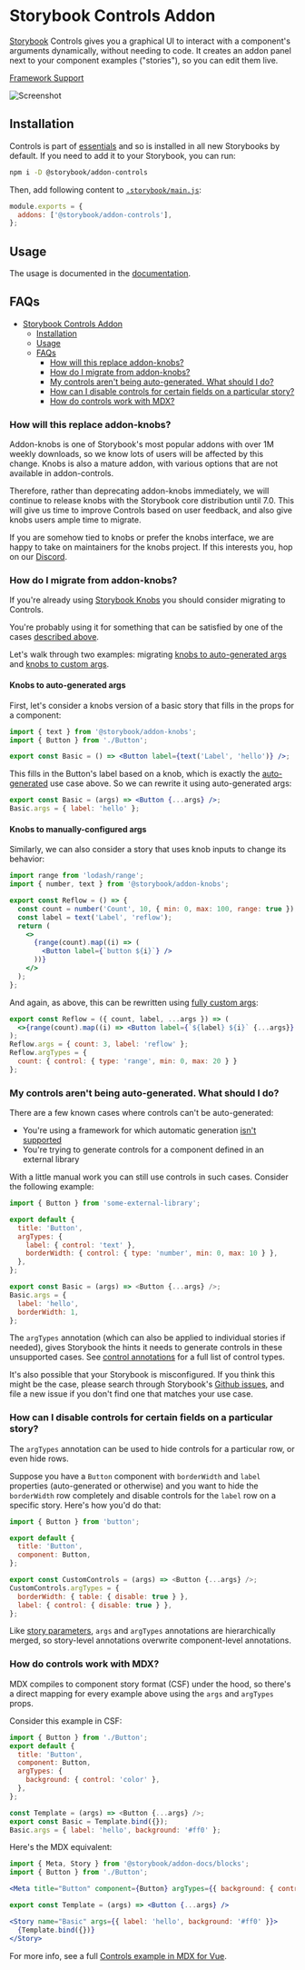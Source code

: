 # Storybook Controls Addon

[Storybook](https://storybook.js.org) Controls gives you a graphical UI to interact with a component's arguments dynamically, without needing to code. It creates an addon panel next to your component examples ("stories"), so you can edit them live.

[Framework Support](https://storybook.js.org/docs/react/api/frameworks-feature-support)

![Screenshot](https://raw.githubusercontent.com/storybookjs/storybook/next/addons/controls/docs/media/addon-controls-hero.gif)

## Installation

Controls is part of [essentials](https://storybook.js.org/docs/react/essentials/introduction) and so is installed in all new Storybooks by default. If you need to add it to your Storybook, you can run:

```sh
npm i -D @storybook/addon-controls
```

Then, add following content to [`.storybook/main.js`](https://storybook.js.org/docs/react/configure/overview#configure-your-storybook-project):

```js
module.exports = {
  addons: ['@storybook/addon-controls'],
};
```

## Usage

The usage is documented in the [documentation](https://storybook.js.org/docs/react/essentials/controls).

## FAQs

- [Storybook Controls Addon](#storybook-controls-addon)
  - [Installation](#installation)
  - [Usage](#usage)
  - [FAQs](#faqs)
    - [How will this replace addon-knobs?](#how-will-this-replace-addon-knobs)
    - [How do I migrate from addon-knobs?](#how-do-i-migrate-from-addon-knobs)
    - [My controls aren't being auto-generated. What should I do?](#my-controls-arent-being-auto-generated-what-should-i-do)
    - [How can I disable controls for certain fields on a particular story?](#how-can-i-disable-controls-for-certain-fields-on-a-particular-story)
    - [How do controls work with MDX?](#how-do-controls-work-with-mdx)

### How will this replace addon-knobs?

Addon-knobs is one of Storybook's most popular addons with over 1M weekly downloads, so we know lots of users will be affected by this change. Knobs is also a mature addon, with various options that are not available in addon-controls.

Therefore, rather than deprecating addon-knobs immediately, we will continue to release knobs with the Storybook core distribution until 7.0. This will give us time to improve Controls based on user feedback, and also give knobs users ample time to migrate.

If you are somehow tied to knobs or prefer the knobs interface, we are happy to take on maintainers for the knobs project. If this interests you, hop on our [Discord](https://discord.gg/storybook).

### How do I migrate from addon-knobs?

If you're already using [Storybook Knobs](https://github.com/storybookjs/storybook/tree/master/addons/knobs) you should consider migrating to Controls.

You're probably using it for something that can be satisfied by one of the cases [described above](#writing-stories).

Let's walk through two examples: migrating [knobs to auto-generated args](#knobs-to-custom-args) and [knobs to custom args](#knobs-to-custom-args).

<h4>Knobs to auto-generated args</h4>

First, let's consider a knobs version of a basic story that fills in the props for a component:

```jsx
import { text } from '@storybook/addon-knobs';
import { Button } from './Button';

export const Basic = () => <Button label={text('Label', 'hello')} />;
```

This fills in the Button's label based on a knob, which is exactly the [auto-generated](#auto-generated-args) use case above. So we can rewrite it using auto-generated args:

```jsx
export const Basic = (args) => <Button {...args} />;
Basic.args = { label: 'hello' };
```

<h4>Knobs to manually-configured args</h4>

Similarly, we can also consider a story that uses knob inputs to change its behavior:

```jsx
import range from 'lodash/range';
import { number, text } from '@storybook/addon-knobs';

export const Reflow = () => {
  const count = number('Count', 10, { min: 0, max: 100, range: true });
  const label = text('Label', 'reflow');
  return (
    <>
      {range(count).map((i) => (
        <Button label={`button ${i}`} />
      ))}
    </>
  );
};
```

And again, as above, this can be rewritten using [fully custom args](https://storybook.js.org/docs/react/essentials/controls#fully-custom-args):

```jsx
export const Reflow = ({ count, label, ...args }) => (
  <>{range(count).map((i) => <Button label={`${label} ${i}` {...args}} />)}</>
);
Reflow.args = { count: 3, label: 'reflow' };
Reflow.argTypes = {
  count: { control: { type: 'range', min: 0, max: 20 } }
};
```

### My controls aren't being auto-generated. What should I do?

There are a few known cases where controls can't be auto-generated:

- You're using a framework for which automatic generation [isn't supported](https://storybook.js.org/docs/react/api/frameworks-feature-support)
- You're trying to generate controls for a component defined in an external library

With a little manual work you can still use controls in such cases. Consider the following example:

```js
import { Button } from 'some-external-library';

export default {
  title: 'Button',
  argTypes: {
    label: { control: 'text' },
    borderWidth: { control: { type: 'number', min: 0, max: 10 } },
  },
};

export const Basic = (args) => <Button {...args} />;
Basic.args = {
  label: 'hello',
  borderWidth: 1,
};
```

The `argTypes` annotation (which can also be applied to individual stories if needed), gives Storybook the hints it needs to generate controls in these unsupported cases. See [control annotations](https://storybook.js.org/docs/react/essentials/controls#annotation) for a full list of control types.

It's also possible that your Storybook is misconfigured. If you think this might be the case, please search through Storybook's [Github issues](https://github.com/storybookjs/storybook/issues), and file a new issue if you don't find one that matches your use case.

### How can I disable controls for certain fields on a particular story?

The `argTypes` annotation can be used to hide controls for a particular row, or even hide rows.

Suppose you have a `Button` component with `borderWidth` and `label` properties (auto-generated or otherwise) and you want to hide the `borderWidth` row completely and disable controls for the `label` row on a specific story. Here's how you'd do that:

```js
import { Button } from 'button';

export default {
  title: 'Button',
  component: Button,
};

export const CustomControls = (args) => <Button {...args} />;
CustomControls.argTypes = {
  borderWidth: { table: { disable: true } },
  label: { control: { disable: true } },
};
```

Like [story parameters](https://storybook.js.org/docs/react/writing-stories/parameters), `args` and `argTypes` annotations are hierarchically merged, so story-level annotations overwrite component-level annotations.

### How do controls work with MDX?

MDX compiles to component story format (CSF) under the hood, so there's a direct mapping for every example above using the `args` and `argTypes` props.

Consider this example in CSF:

```js
import { Button } from './Button';
export default {
  title: 'Button',
  component: Button,
  argTypes: {
    background: { control: 'color' },
  },
};

const Template = (args) => <Button {...args} />;
export const Basic = Template.bind({});
Basic.args = { label: 'hello', background: '#ff0' };
```

Here's the MDX equivalent:

```jsx
import { Meta, Story } from '@storybook/addon-docs/blocks';
import { Button } from './Button';

<Meta title="Button" component={Button} argTypes={{ background: { control: 'color' } }} />

export const Template = (args) => <Button {...args} />

<Story name="Basic" args={{ label: 'hello', background: '#ff0' }}>
  {Template.bind({})}
</Story>
```

For more info, see a full [Controls example in MDX for Vue](https://raw.githubusercontent.com/storybookjs/storybook/next/examples/vue-kitchen-sink/src/stories/addon-controls.stories.mdx).
